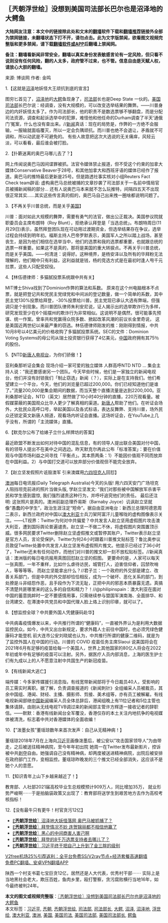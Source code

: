 <h2>〖兲朝浮世绘〗没想到美国司法部长巴尔也是沼泽地的大鳄鱼</h2> <p class="notice"><b>大陆网友注意：本文中的链接除此处和文末的<a href="https://github.com/bannedbook/fanqiang" >翻墙</a>软件下载和<a href="https://github.com/killgcd/justmysocks/blob/master/README.md">翻墙推荐</a>链接外全部为禁网链接，未翻墙状态下打不开，请勿点击。此为文字版禁闻，欲看图文视频完整版和更多禁闻，请下载<a href="https://github.com/bannedbook/fanqiang">翻墙软件或APP</a>后翻墙上禁闻网。</p><p>备注：翻墙看新闻非常安全，翻墙以真实身份发表敏感言论有一定风险，但只看不说则没有任何风险，翻的人太多，政府管不过来，也不管。信息自由是天赋人权，请放心大胆的翻墙。</b></p>  <div class="entry"> <p>来源:&nbsp;博谈网                            作者:&nbsp;金鸣                           </p> <p>1.【这就是<a href="https://www.bannedbook.org/bnews/tag/%E6%B2%BC%E6%B3%BD/" class="st_tag internal_tag" rel="tag" title="标签 沼泽 下的日志">沼泽</a>地妖怪大王顽抗到底的宣言】</p> <p></p> <p>图穷匕首见了，<a href="https://www.bannedbook.org/bnews/tag/%E6%B2%BC%E6%B3%BD%E5%9C%B0/" class="st_tag internal_tag" rel="tag" title="标签 沼泽地 下的日志">沼泽地</a>的<a href="https://www.bannedbook.org/bnews/tag/%E5%A4%A7%E9%B3%84/" class="st_tag internal_tag" rel="tag" title="标签 大鳄 下的日志">大鳄</a>鱼现身了，<a href="https://www.bannedbook.org/bnews/tag/%e5%8f%b8%e6%b3%95%e9%83%a8/" class="st_tag internal_tag" rel="tag" title="标签 司法部 下的日志">司法部</a>长也是Deep State 一伙的。<a href="https://www.bannedbook.org/bnews/tag/%E7%BE%8E%E5%9B%BD%E5%8F%B8%E6%B3%95%E9%83%A8/" class="st_tag internal_tag" rel="tag" title="标签 美国司法部 下的日志">美国司法部</a>长巴尔说：经调查，没有大规模的，可以改变选举结果的舞弊。——川普身边的内奸妖怪太多了。作为司法部长，他的职责不是数选票够不够翻盘，而是分配司法资源，调查和起诉选举中的犯罪，难怪他和他任命的Durham调查了半天‘通俄门’冤案，什么也没有查出来。//<span class='wp_keywordlink_affiliate'><a href="https://www.bannedbook.org/" title="新闻">新闻</a></span>真话：现在的局势是，作弊的一方绝不会服输，一服输就面临覆灭，所以一定会负隅顽抗。而川普也绝不会退让，矛盾就不可调和，所以动武是不可避免的。 有些人故意把这次大选说的无关痛痒，风轻云淡，可以看看，最后谁会被打脸。</p> <p>2.【扑簌迷离的奥巴马哪儿去了？】</p> <p></p> <p>网上传闻说奥巴马因间谍罪被抓。法官令媒体禁止报道，但不受这个约束的加拿大媒体Conservative Beaver于28号，和其他加拿大和西班牙语的媒体已经作了报道。奥巴马的推特最后更新是25号。但是路透社事实核对小组Reuters Fact Check team辟谣: 虚构奥巴马总统被捕的文章抄袭了司法部关于一名前中情局官员被捕新闻稿的部分&#8230; 还有人说奥巴马本来就不怎么玩推特，间隔四五天不出现很正常其实……其实这些传言真的假的，奥巴马自己出来拽一圈啥都说明问题了。</p> <p>3.【不再关乎川普总统，而是关乎<a href="https://www.bannedbook.org/bnews/tag/%e7%be%8e%e5%9b%bd/" class="st_tag internal_tag" rel="tag" title="标签 美国 下的日志">美国</a>】</p> <p></p>  <p>川普：面对如此大规模的舞弊，需要有勇气的法官，做出公正裁决。美国参议院就职委员会主席布朗特（Roy Blunt），拒绝承认拜登是「当选总统」。布朗特周日(11月29日)表示，虽然拜登团队现在可动用过渡期资金，但选举结果存在争议，选举过程会持续到明年初。福斯主持人巴帝罗默表示，美国军人之所以踏上战场，甚至丧生，是因为他们相信在选举当中，他们的选票和我的选票都重要，也就跟总统的选票一样重要。如果这不是真的，那将是美国的重大转捩点。不再关乎川普总统，而是关乎美国。——何清涟：说得好。这种境界，是杨安泽以及所有的华拜粉无法理解的，他们眼中只有利益，这利益就是钱，杨的竞选方式是在最初时逢人甩千元拉票，这些人只配受奴役。</p> <p>4.【林伍德律师：多猫腻投票系统跟中共有关】</p> <p></p> <p>MIT博士Shiva找到了Dominion作弊的算法和系数。 原来在这个州电脑根本不点票，就是把登记共和党民主党绿党和中间派的登记数量，做一个简单的系数，其中民主党130%投票给拜登，-30%投票给川普。民主党现已承认大选有弊端，但强调只是个别现象。而川普团队律师朱利安尼说，证人揭示出的选举欺诈行为多样，研究发现至少在6个摇摆州的欺诈行为非常相似。这说明不是偶然，很可能事先预谋、统一作案。曾率共和党赢得众院多数、掀起改革风潮的前议长金里奇说， 这是美国近两世纪以来最严重的窃选。林伍德律师刚发的推：刚刚得到情报，中共10月8号以4亿美元的价格收购了多猫腻投票系统。SEC的文件：Dominion Voting Systems的母公司从瑞士投资银行获得了4亿美元，<span class='wp_keywordlink_affiliate'><a href="https://www.bannedbook.org/" title="中国" target="_blank">中国</a></span>政府拥有其75％的股份。</p> <p>5.【NTD<span class='wp_keywordlink_affiliate'><a href="https://www.ntdtv.com/" title="新唐人电视台" target="_blank">新唐人电视台</a></span>，为你们骄傲！】</p> <p></p> <p>亚利桑那听证会集会 现场介绍一家可爱的独立媒体 人群高呼NTD NTD … 集会主持人说：&#8221;我还要感谢另一个团队。今天早些时候，他们是一家独立的新闻电视台，他们并没有封锁我们「制止窃选」新闻（？），实际上是在支持我们。他们希望建立一个平台，今天，他们的浏览量已超过200,000。你们已经知道他们是谁了。&#8221;流量200,000是集会期间的数据，而当天整个直播流量是达到2200,000。亚利桑那听证会，NTD（英文）居然做了10小时40分钟的直播，220万观看量。被假媒蒙蔽的美国观众比华人更少了解真相的渠道。<span class='wp_keywordlink_affiliate'><a href="https://www.ntdtv.com/" title="新唐人">新唐人</a></span>帮助了他们。在听证会场外，大批民众高呼口号，举起美国以及各式标语，表达反舞弊、支持川普，场外民众还锁定英文新唐人频道，观看场内听证会直播。这场听证会，在YouTube上几乎没有，所谓的「主流媒体」直播。</p> <p>6.【默克尔公布了给婊子立什么样牌坊的答案】</p> <p></p>  <p>最近欧盟不断发出如何对待中国的混乱信息，有的领导人提出联合美国对付中国，有的领导人提出不在美中之间选边。昨天默克尔再此公布「标准答案」：要在价值观与中国市场利益之间寻找「平衡点」。其本质两条：1）不能因价值观不同而放弃在中国利益。2）与中国打交道可以放弃部分价值观但不能完全放弃。</p> <p>7.【赵立坚发假照片诋毁澳军 引来澳媒用<span class='wp_keywordlink'><a href="https://www.bannedbook.org/forum2/topic2509.html" title="《中国六四真相》" target="_blank">六四</a></span><span class='wp_keywordlink'><a href="https://www.bannedbook.org/forum2/topic1554.html" title="六四系列连环画--坦克人" target="_blank">坦克人</a></span>回怼】</p> <p></p> <p><a href="https://www.bannedbook.org/bnews/tag/%e6%be%b3%e6%b4%b2/" class="st_tag internal_tag" rel="tag" title="标签 澳洲 下的日志">澳洲</a>每日电讯报(Daily Telegraph Australia)今天的头版! 用六四天安门广场坦克人阻挡坦克前进的照片当做头版, 学赵立坚发文: &#8220;我们对那些被中国解放军杀害平民和学生感到震惊, 我们强烈谴责这种行为，并呼吁追究他们的责任。 最后还注明: 这张照片是真的。澳洲前副总理乔易斯（Barnaby Joyce）讥讽赵立坚就像“愚蠢的中学生”，政治生涯注定“短命”。据自由亚洲电台：新西兰总理阿德恩周二表示，新西兰政府对中国以<a href="https://www.bannedbook.org/bnews/tag/%e6%be%b3%e5%a4%a7%e5%88%a9%e4%ba%9a/" class="st_tag internal_tag" rel="tag" title="标签 澳大利亚 下的日志">澳大利亚</a>士兵刀架阿富汗儿童喉咙的虚构图像表示关注。——LT视界：Twitter为何对中共偏爱？中共发言人赵立坚用虚假图片攻击澳大利亚，遭到国际舆论普遍谴责。赵立坚一不做二不休，将虚假图片突围置顶示威。很多网民要求Twitter删除赵立坚虚假推文或暂停其账户，Twitter表示赵立坚是官方人员，言论受保护。Twitter为何24小时跟着川普推文贴标签？鲁比奥参议员敦促Twitter处置中共发言人赵立坚发布虚假照片推文。他提示已经过了36小时了，Twitter还未有任何动作，而他们对川普的推文却一刻不放松贴标签。//新闻真话：澳洲版的每日电讯报用真图回怼赵立坚的假图。 更要命的是，人家可以每天一张真图，一年不重样，比如什么虐待访民，城管打人，迫害信仰者，囚禁吹哨人，等等等等。 而赵立坚能拿出什么？//君子兰：一个政府的外交部是建立、改善关系部门，但是中共的外交部却恰恰相反，成为一个破坏、恶化关系的部门，到处撩是斗非结怨作恶，且手段作为下流无耻，正把中共的邪恶本质暴露无遗。真搞不清楚共匪哪里来的这么多的自信和精力？！//@philipinspain：澳大利亚在面对中国的蓄意挑衅时一定不要感情用事，只需继续参与盟国军演南海、全面排华、和台湾建交、在滞澳中共党员和中国代理人脸上烙上识别印章，就可以了。</p> <p>8.【想监控全球？中共要外国人凭健康码赴华】</p> <p></p> <p>中共病毒疫情爆发以来，中共推行所谓的“健康码”，一直被外界认为是利用大数据监控民众。如今，中共又出台新规定，要求外籍人士前往中国时，也必须凭绿色健康码才能登机 前大连市公安刘晓斌也认为，中共推行所谓的健康二维码，就是为了监控外国人在中国的行动。川普的 COVID 疫苗任务主席Slaoui 说美国将会在2021年6月有足够的疫苗给每一个美国人，世界上其他国家的80亿人将会在2022年初或年中有足够的疫苗可以注射。另外，据医疗人员内部消息，上海的医生护士们有九成以上的人不愿意注射中共国生产的新冠疫苗。</p> <p>9.【有线新闻大逃亡】</p> <p></p>  <p>端传媒：今多家传媒援引消息指，有线宽带新闻部将于今日裁员40人，受影响的员工需实时离职。据了解，负责调查报道的《新闻刺针》全组编采人员被裁员，其余中国组、港闻、财经、主播、摄影师、剪接、美术组等，亦有员工被解雇。有线电视新闻部继<span class='wp_keywordlink_affiliate'><a href="https://www.bannedbook.org/bnews/cnnews/" title="中国新闻">中国新闻</a></span>编采人员全体总辞后，港闻组晚上有11位记者和5位主管也集体请辞。由刚从无线电视TVB调过来的新闻部主管许方辉逐一接收记者的辞职信。——默默：香港有线新闻台全军覆没，香港仅存的本土关注内地抗争的电视媒体被清洗，标志着中共对香港媒体的全面收编！</p> <p>10.【&#8221;泼墨女孩&#8221;董瑶琼数年来首次发声：自己从无精神病！】</p> <p></p> <p>董瑶琼2018年7月在上海向<a href="https://www.bannedbook.org/bnews/tag/%e4%b9%a0%e8%bf%91%e5%b9%b3/" class="st_tag internal_tag" rel="tag" title="标签 习近平 下的日志">习近平</a>画像泼墨后，被公安以&#8221;攻击国家领导人&#8221;为由带走，之后被送往精神病院，至今年年初出院 她周一在Twitter发布最新影片，控诉被中共<span class='wp_keywordlink'><a href="https://www.bannedbook.org/forum2/topic21.html" title="《剥夺》 黄建民 著" target="_blank">剥夺</a></span>自由。她强调自己没有精神病，却两度被送进精神病院，出院后被安排在政府部门工作，变相监控。董瑶琼昨晚发的三个推文已经全部消失，这应该不是她个人的意愿。</p> <p>11.【知识青年上山下乡越来越近了！】</p> <p></p> <p>教育部、人社部2021届高校毕业生总规模预计909万人，同比增加35万， 就业形势严峻啊⋯⋯于是拍脑袋政策又出现了：教育部将送学生到艰苦地方去作为高校考核指标！</p> <p>12.【没有最牛只有更牛！村官贪污12亿】</p> <p></p>  <ul class='op-related-articles' title='相关阅读'> <li><a href='https://www.bannedbook.org/bnews/ssgc/20201201/1439836.html' target='_blank'>〖<b>兲朝浮世绘</b>〗沼泽地大妖怪落网 奥巴马被抓捕了？</a></li> <li><a href='https://www.bannedbook.org/bnews/ssgc/20201130/1439308.html' target='_blank'>〖<b>兲朝浮世绘</b>〗拜登情况不妙 连贺锦丽都不相信他赢了</a></li> <li><a href='https://www.bannedbook.org/bnews/ssgc/20201128/1438357.html' target='_blank'>〖<b>兲朝浮世绘</b>〗黑心的中间商害人害己啊</a></li> <li><a href='https://www.bannedbook.org/bnews/ssgc/20201127/1437777.html' target='_blank'>〖<b>兲朝浮世绘</b>〗拜登的8千万选票支持者去哪儿了？</a></li> <li><a href='https://www.bannedbook.org/bnews/ssgc/20201126/1437156.html' target='_blank'>〖<b>兲朝浮世绘</b>〗习近平终于把自己上升到了金三胖的级别</a></li> </ul> <p class="texttj"> <a href="https://www.bannedbook.org/forum23/topic22702.html" target="_blank">V2free机场25%引荐返利：全平台免费SS/V2ray节点+经济套餐高速翻墙</a><br/> <a href="https://github.com/bannedbook/fanqiang/wiki/%E7%A6%81%E9%97%BB%E7%BD%91%E5%AE%89%E5%8D%93%E7%BF%BB%E5%A2%99%E6%96%B0%E9%97%BBAPP" target="_blank">免费PC翻墙、安卓VPN翻墙APP</a></p><p>陕西一个村支书葛七宝巨贪12亿，居然还是人大代表，优秀村干部⋯⋯ 实际上是当地黑社会老大，欺压百姓，鱼肉乡里，殴打警察，贪污腐败横行当地16年，如今最终被判24年。</p><a name='sharetosocial'></a>       <div><b>本文的图文或视频完整版</b>：<a href='https://www.bannedbook.org/bnews/ssgc/20201202/1440502.html'>〖兲朝浮世绘〗没想到美国司法部长巴尔也是沼泽地的大鳄鱼</a></div>  </div><!--END ENTRY--> <div class="postfooter"> <div>本文标签：<a href="https://www.bannedbook.org/bnews/tag/%e4%b9%a0%e8%bf%91%e5%b9%b3/" rel="tag">习近平</a>, <a href="https://www.bannedbook.org/bnews/tag/%e5%85%b2%e6%9c%9d/" rel="tag">兲朝</a>, <a href="https://www.bannedbook.org/bnews/tag/%e5%85%b2%e6%9c%9d%e6%b5%ae%e4%b8%96%e7%bb%98/" rel="tag">兲朝浮世绘</a>, <a href="https://www.bannedbook.org/bnews/tag/%e5%8f%b8%e6%b3%95%e9%83%a8/" rel="tag">司法部</a>, <a href="https://www.bannedbook.org/bnews/tag/%e5%8f%b8%e6%b3%95%e9%83%a8%e9%95%bf/" rel="tag">司法部长</a>, <a href="https://www.bannedbook.org/bnews/tag/%E5%A4%A7%E9%B3%84/" rel="tag">大鳄</a>, <a href="https://www.bannedbook.org/bnews/tag/%E6%B2%BC%E6%B3%BD/" rel="tag">沼泽</a>, <a href="https://www.bannedbook.org/bnews/tag/%E6%B2%BC%E6%B3%BD%E5%9C%B0/" rel="tag">沼泽地</a>, <a href="https://www.bannedbook.org/bnews/tag/%E6%B5%AE%E4%B8%96%E7%BB%98/" rel="tag">浮世绘</a>, <a href="https://www.bannedbook.org/bnews/tag/%e6%be%b3%e5%a4%a7%e5%88%a9%e4%ba%9a/" rel="tag">澳大利亚</a>, <a href="https://www.bannedbook.org/bnews/tag/%e6%be%b3%e6%b4%b2/" rel="tag">澳洲</a>, <a href="https://www.bannedbook.org/bnews/tag/%e7%be%8e%e5%9b%bd/" rel="tag">美国</a>, <a href="https://www.bannedbook.org/bnews/tag/%E7%BE%8E%E5%9B%BD%E5%8F%B8%E6%B3%95/" rel="tag">美国司法</a>, <a href="https://www.bannedbook.org/bnews/tag/%E7%BE%8E%E5%9B%BD%E5%8F%B8%E6%B3%95%E9%83%A8/" rel="tag">美国司法部</a>, <a href="https://www.bannedbook.org/bnews/tag/%E7%BE%8E%E5%9B%BD%E5%8F%B8%E6%B3%95%E9%83%A8%E9%95%BF/" rel="tag">美国司法部长</a>, <a href="https://www.bannedbook.org/bnews/tag/%e9%b3%84%e9%b1%bc/" rel="tag">鳄鱼</a></div>  </div><!--END POSTFOOTER--> 